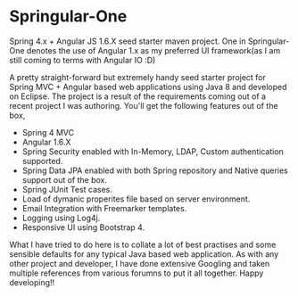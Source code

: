 # Springular-One
Spring 4.x + Angular JS 1.6.X seed starter maven project. One in Springular-One denotes the use of Angular 1.x as my preferred UI framework(as I am still coming to terms with Angular IO :D)

A pretty straight-forward but extremely handy seed starter project for Spring MVC + Angular based web applications using Java 8 and developed on Eclipse. The project is a result of the requirements coming out of a recent project I was authoring. You'll get the following features out of the box,
- Spring 4 MVC
- Angular 1.6.X
- Spring Security enabled with In-Memory, LDAP, Custom authentication supported.
- Spring Data JPA enabled with both Spring repository and Native queries support out of the box.
- Spring JUnit Test cases.
- Load of dymanic properites file based on server environment.
- Email Integration with Freemarker templates.
- Logging using Log4j.
- Responsive UI using Bootstrap 4.

What I have tried to do here is to collate a lot of best practises and some sensible defaults for any typical Java based web application. As with any other project and developer, I have done extensive Googling and taken multiple references from various forumns to put it all together. Happy developing!!

